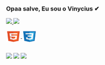 ### Opaa salve, Eu sou o Vinycius ✔

<div>
  <a href="https://github.com/VinyciusAlmeida">
  <img height="180em" src="https://github-readme-stats.vercel.app/api?username=VinyciusAlmeida&show_icons=true&theme=gray&include_all_commits=true&count_private=true"/>
  <img height="180em" src="https://github-readme-stats.vercel.app/api/top-langs/?username=VinyciusAlmeida&layout=compact&langs_count=7&theme=gray"/>
</div>

 <div style="display: inline_block"><br>
  <img align="center" alt="Viny-HTML" height="30" width="40" src="https://raw.githubusercontent.com/devicons/devicon/master/icons/html5/html5-original.svg">
  <img align="center" alt="Viny-CSS" height="30" width="40" src="https://raw.githubusercontent.com/devicons/devicon/master/icons/css3/css3-original.svg">
</div>
  
  ##
  
<div>
  <a href = "mailto:vinyciusalmeida017@gmail.com"><img src="https://img.shields.io/badge/-Gmail-%23333?style=for-the-badge&logo=gmail&logoColor=black" target="_blank"></a>
 <a href="https://instagram.com/vinycius_sk8" target="_blank"><img src="https://img.shields.io/badge/-Instagram-%23E4405F?style=for-the-badge&logo=instagram&logoColor=black" target="_blank"></a>
  <a href="https://www.linkedin.com/in/vinycius-almeida-35a252219/" target="_blank"><img src="https://img.shields.io/badge/-LinkedIn-%230077B5?style=for-the-badge&logo=linkedin&logoColor=black" target="_blank"></a>
  
  </div>
